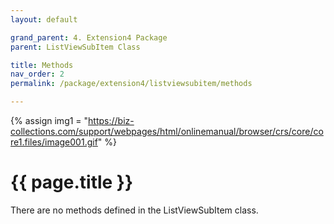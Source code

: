 ```yaml
---
layout: default

grand_parent: 4. Extension4 Package
parent: ListViewSubItem Class

title: Methods
nav_order: 2
permalink: /package/extension4/listviewsubitem/methods

---
```

{% assign img1 = "https://biz-collections.com/support/webpages/html/onlinemanual/browser/crs/core/core1.files/image001.gif" %}


# {{ page.title }}

There are no methods defined in the ListViewSubItem class.